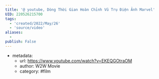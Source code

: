 ```yaml
---
title: '@ youtube, Dòng Thời Gian Hoàn Chỉnh Vũ Trụ Điện Ảnh Marvel'
UID: 220526215700
tags:
  - 'created/2022/May/26'
  - 'source/video'
aliases:
  - 
publish: False
---
```

- metadata:
	- url: https://www.youtube.com/watch?v=EKEQGOtraOM
	- author: W2W Movie
	- category: #film



